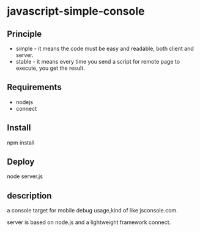 javascript-simple-console
=========================

## Principle
* simple - 
  it means the code must be easy and readable, both client and server.
* stable - 
  it means every time you send a script for remote page to execute, you get the result.

## Requirements
* nodejs
* connect

## Install
  npm install

## Deploy
  node server.js
  
## description
a console target for mobile debug usage,kind of like jsconsole.com.

server is based on node.js and a lightweight framework connect.


